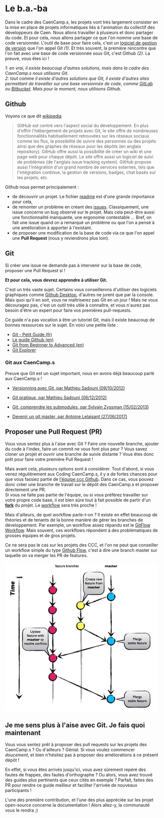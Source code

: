 # Le b.a.-ba

Dans le cadre des CaenCamp.s, les projets vont très largement consister en la mise en place de projets informatiques liés à l'animation du collectif des développeurs de Caen. Nous allons travailler à plusieurs et donc partager du code. Et pour cela, nous allons partager ce que l'on nomme une base de code versionnée. L'outil de base pour faire cela, c'est un [logiciel de gestion de version](https://fr.wikipedia.org/wiki/Logiciel_de_gestion_de_versions) que l'on appel Git *(1)*. Et très souvent, la première rencontre que l'on fait avec une base de code versionnée sous Git, c'est Github *(2)*. La preuve, vous êtes ici !

*1: en vrai, il existe beaucoup d'autres solutions, mais dans la cadre des CaenCamp.s nous utilisons Git.*    
*2: tout comme il existe d'autres solutions que Git, il existe d'autres sites permettant de travailler sur une base versionnée de code, comme [GitLab](https://gitlab.com) ou [Bitbucket](https://bitbucket.org
). Mais pour le moment, nous utilisons Github.*

## Github

Voyons ce que dit [wikipedia](https://fr.wikipedia.org/wiki/GitHub)

> GitHub est centré vers l'aspect social du développement. En plus d'offrir l'hébergement de projets avec Git, le site offre de nombreuses fonctionnalités habituellement retrouvées sur les réseaux sociaux comme les flux, la possibilité de suivre des personnes ou des projets ainsi que des graphes de réseaux pour les dépôts (en anglais repository). GitHub offre aussi la possibilité de créer un wiki et une page web pour chaque dépôt. Le site offre aussi un logiciel de suivi de problèmes (de l'anglais issue tracking system). GitHub propose aussi l'intégration d'un grand nombre de services externes, tels que l'intégration continue, la gestion de versions, badges, chat basés sur les projets, etc.

Github nous permet principalement :

* de découvrir un projet. Le fichier [readme](#) est d'une grande importance pour cela,
* de remonter un problème en créant des [issues](https://guides.github.com/features/issues/). Classiquement, une issue concerne un bug observé sur le projet. Mais cela peut-être aussi une fonctionnalité manquante, une ergonomie contestable ... Bref, on fait une issue quand on a remarqué un problème ou que l'on a pensé à une amélioration à apporter à l'existant.
* de proposer une modification de la base de code via ce que l'on appel une **Pull Request** (nous y reviendrons plus loin).

## Git

Si créer une issue ne demande pas à intervenir sur la base de code, proposer une Pull Request si !

**Et pour cela, vous devrez apprendre à utiliser Git.** 

C'est un très vaste sujet. Certains vous conseillerons d'utiliser des logiciels graphiques comme [Github Desktop](https://desktop.github.com/), d'autres ne jurent que par la console. Mais quoi qu'il en soit, vous ne maîtriserez pas Git en un jour ! Mais ne vous découragez pas, c'est un outil très utile à connaître, et vous n'aurez pas besoin d'être un expert pour faire vos premières pull-requests.

Ce guide n'a pas vocation à être un tutoriel Git, mais il existe beaucoup de bonnes ressources sur le sujet. En voici une petite liste :

* [Git - Petit Guide (fr)](https://rogerdudler.github.io/git-guide/index.fr.html)
* [Le guide Github (en)](https://guides.github.com/introduction/git-handbook/)
* [Git from Beginner to Advanced (en)](https://www.madebymike.com.au/writing/how-to-git/)
* [Git Explorer](https://gitexplorer.com/)

### Git aux CaenCamp.s

Preuve que Git est un sujet important, nous en avons déjà beaucoup parlé aux CaenCamp.s !

* [Versionning avec Git, par Mathieu Sadouni (09/10/2012)](https://www.caen.camp/talks/edition-5-versioning-avec-git)

* [Git pratique, par Mathieu Sadouni (06/12/2012)](https://www.caen.camp/talks/edition-7-git-pratique)

* [Git, comprendre les submodules, par Sylvain Zyssman (15/02/2013)](https://www.caen.camp/talks/edition-9-git-comprendre-les-submodules)

* [Devenir un git master, par Antoine Lelaisant (27/06/2017)](https://www.caen.camp/talks/edition-5-versioning-avec-git)

## Proposer une Pull Request (PR)

Vous vous sentez plus à l'aise avec Git ? Faire une nouvelle branche, ajouter du code à l'index, faire un commit ne vous font plus peur ? Vous savez cloner un projet et ouvrir une branche de suivie distante ? Vous êtes donc prêt pour faire votre première Pull Request !

Mais avant cela, plusieurs options sont à considérer. Tout d'abord, si vous venez régulièrement aux Coding CaenCamp.s, il y a de fortes chances pour que vous fassiez partie de [l'équipe ccc Github](https://github.com/orgs/CaenCamp/teams/codingcaencamp). Dans ce cas, vous pouvez donc créer une branche de travail sur le dépôt des CaenCamp.s et proposer directement une PR.    
Si vous ne faite pas partie de l'équipe, ou si vous préférez travailler sur votre propre code base, il est bien sûre tout à fait possible de partir d'un **[fork](https://guides.github.com/activities/forking/)** du projet. Le [workflow](https://blog.scottlowe.org/2015/01/27/using-fork-branch-git-workflow/) sera très proche !

Mais d'ailleurs, de quel workflow parle-t-on ? Il existe en effet beaucoup de théories et de tenants de la bonne manière de gérer les branches de développement. Par exemple, un workflow assez répandu est le [GitFlow Workflow](https://www.atlassian.com/git/tutorials/comparing-workflows/gitflow-workflow). Mais souvent, ces workflows répondent à des problématiques de grosses équipes et de gros projets.

Ce ne sera pas le cas sur les projets des CCC, et l'on ne peut que conseiller un workflow simple du type [Github Flow](https://guides.github.com/introduction/flow/), c'est à dire une branch master sur laquelle on va merger les PR de features.

![Github Flow](images/githubflow.jpg)

## Je me sens plus à l'aise avec Git. Je fais quoi maintenant

Vous vous sentez prêt à proposer des pull requests sur les projets des CaenCamp.s ? Ou d'ailleurs ? Génial.
Si vous voulez commencer *doucement*, et bien n'hésitez pas à proposer des améliorations à ce présent dépôt ! 

En effet, si vous êtes arrivés jusqu'ici, vous avez sûrement repéré des fautes de frappes, des fautes d'orthographe ? Ou alors, vous avez trouvé des guides plus pertinents que ceux cités en exemple ? Parfait, faites des PR pour rendre ce guide meilleur et faciliter l'arrivée de nouveaux participants ! 

L'une des première contribution, et l'une des plus appréciée sur les projet open-source concerne la documentation ! Alors allez-y, la communauté vous le rendra ;)
